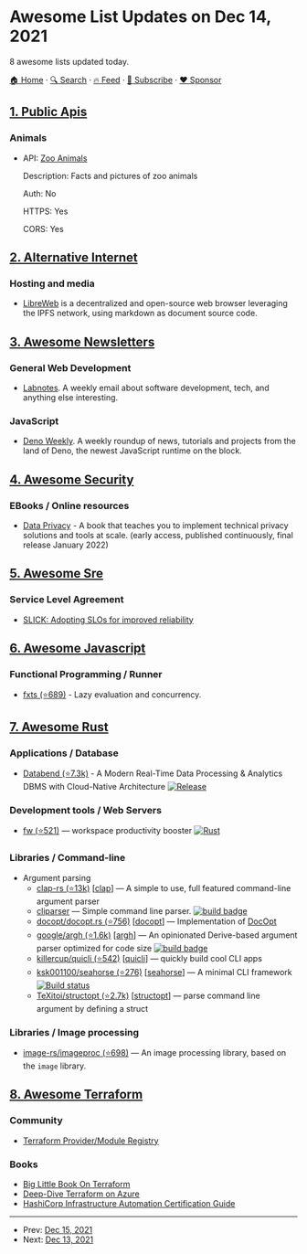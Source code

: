 # Awesome List Updates on Dec 14, 2021

8 awesome lists updated today.

[🏠 Home](/README.md) · [🔍 Search](https://www.trackawesomelist.com/search/) · [🔥 Feed](https://www.trackawesomelist.com/rss.xml) · [📮 Subscribe](https://trackawesomelist.us17.list-manage.com/subscribe?u=d2f0117aa829c83a63ec63c2f&id=36a103854c) · [❤️  Sponsor](https://github.com/sponsors/theowenyoung)



## [1. Public Apis](/content/public-apis/public-apis/README.md)

### Animals

- API: [Zoo Animals](https://zoo-animal-api.herokuapp.com/)

  Description: Facts and pictures of zoo animals

  Auth: No

  HTTPS: Yes

  CORS: Yes



## [2. Alternative Internet](/content/redecentralize/alternative-internet/README.md)

### Hosting and media

*   [LibreWeb](https://libreweb.org/) is a decentralized and open-source web browser leveraging the IPFS network, using markdown as document source code.

## [3. Awesome Newsletters](/content/zudochkin/awesome-newsletters/README.md)

### General Web Development

*   [Labnotes](https://labnotes.org/). A weekly email about software development, tech, and anything else interesting.

### JavaScript

*   [Deno Weekly](https://denoweekly.com/). A weekly roundup of news, tutorials and projects from the land of Deno, the newest JavaScript runtime on the block.

## [4. Awesome Security](/content/sbilly/awesome-security/README.md)

### EBooks / Online resources

*   [Data Privacy](https://www.manning.com/books/data-privacy) - A book that teaches you to implement technical privacy solutions and tools at scale. (early access, published continuously, final release January 2022)

## [5. Awesome Sre](/content/dastergon/awesome-sre/README.md)

### Service Level Agreement

*   [SLICK: Adopting SLOs for improved reliability](https://engineering.fb.com/2021/12/13/production-engineering/slick/)

## [6. Awesome Javascript](/content/sorrycc/awesome-javascript/README.md)

### Functional Programming / Runner

*   [fxts (⭐689)](https://github.com/marpple/FxTS) - Lazy evaluation and concurrency.

## [7. Awesome Rust](/content/rust-unofficial/awesome-rust/README.md)

### Applications / Database

*   [Databend (⭐7.3k)](https://github.com/datafuselabs/databend) - A Modern Real-Time Data Processing & Analytics DBMS with Cloud-Native Architecture [![Release](https://github.com/datafuselabs/databend/actions/workflows/databend-release.yml/badge.svg)](https://github.com/datafuselabs/databend/actions/workflows/databend-release.yml)

### Development tools / Web Servers

*   [fw (⭐521)](https://github.com/brocode/fw) — workspace productivity booster [![Rust](https://github.com/brocode/fw/actions/workflows/rust.yml/badge.svg)](https://github.com/brocode/fw/actions/workflows/rust.yml)

### Libraries / Command-line

*   Argument parsing
    *   [clap-rs (⭐13k)](https://github.com/clap-rs/clap) \[[clap](https://crates.io/crates/clap)] — A simple to use, full featured command-line argument parser
    *   [cliparser](https://crates.io/crates/cliparser) — Simple command line parser. [![build badge](https://github.com/sagiegurari/cliparser/workflows/CI/badge.svg?branch=master)](https://github.com/sagiegurari/cliparser/actions)
    *   [docopt/docopt.rs (⭐756)](https://github.com/docopt/docopt.rs) \[[docopt](https://crates.io/crates/docopt)] — Implementation of [DocOpt](http://docopt.org)
    *   [google/argh (⭐1.6k)](https://github.com/google/argh) \[[argh](https://crates.io/crates/argh)] — An opinionated Derive-based argument parser optimized for code size [![build badge](https://github.com/google/argh/workflows/Argh/badge.svg?branch=master)](https://github.com/google/argh/actions)
    *   [killercup/quicli (⭐542)](https://github.com/killercup/quicli) \[[quicli](https://crates.io/crates/quicli)] — quickly build cool CLI apps
    *   [ksk001100/seahorse (⭐276)](https://github.com/ksk001100/seahorse) \[[seahorse](https://crates.io/crates/seahorse)] — A minimal CLI framework [![Build status](https://github.com/ksk001100/seahorse/workflows/CI/badge.svg?branch=master)](https://github.com/ksk001100/seahorse/actions)
    *   [TeXitoi/structopt (⭐2.7k)](https://github.com/TeXitoi/structopt) \[[structopt](https://crates.io/crates/structopt)] — parse command line argument by defining a struct

### Libraries / Image processing

*   [image-rs/imageproc (⭐698)](https://github.com/image-rs/imageproc) — An image processing library, based on the `image` library.

## [8. Awesome Terraform](/content/shuaibiyy/awesome-terraform/README.md)

### Community

*   [Terraform Provider/Module Registry](https://registry.terraform.io/)

### Books

*   [Big Little Book On Terraform](https://www.amazon.com/Big-Little-Book-Terraform-Omos-ebook/dp/B07PWYPNX8/)
*   [Deep-Dive Terraform on Azure](https://link.springer.com/book/10.1007/978-1-4842-7328-9)
*   [HashiCorp Infrastructure Automation Certification Guide](https://www.amazon.com/HashiCorp-Infrastructure-Automation-Certification-Guide-ebook/dp/B092KM7LXC/)

---

- Prev: [Dec 15, 2021](/content/2021/12/15/README.md)
- Next: [Dec 13, 2021](/content/2021/12/13/README.md)